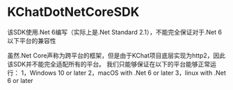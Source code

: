 # KChatDotNetCoreSDK
该SDK使用.Net 6编写（实际上是.Net Standard 2.1），不能完全保证对于.Net 6以下平台的兼容性

虽然.Net Core声称为跨平台的框架，但是由于KChat项目底层实现为http2，因此该SDK并不能完全适配所有的平台。
我们只能够保证在以下的平台能够正常运行：
1，Windows 10 or later
2，macOS with .Net 6 or later
3，linux with .Net 6 or later
